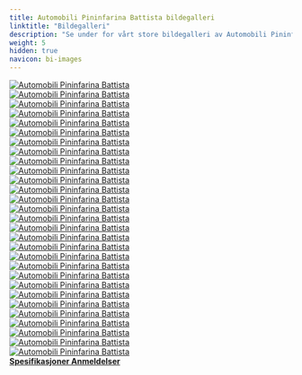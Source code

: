 ```yaml
---
title: Automobili Pininfarina Battista bildegalleri
linktitle: "Bildegalleri"
description: "Se under for vårt store bildegalleri av Automobili Pininfarina Battista. Klikk på bildene for høyoppløselige versjoner."
weight: 5
hidden: true
navicon: bi-images
---
```

<!-- markdownlint-disable MD033 -->
<div class="row" id ="my-gallery">
	<div class="pswp-grid-item col-6 col-md-4">
		<a href="https://media.evkx.net/multimedia/models/automobili_pininfarina/battista/battista/details_1.jpg"
data-pswp-src="https://media.evkx.net/multimedia/models/automobili_pininfarina/battista/battista/details_1.jpg"
data-pswp-width="3000"
data-pswp-height="2004" 
target="_blank">
			<img src="https://media.evkx.net/multimedia/models/automobili_pininfarina/battista/battista/details_1_xst.jpg" alt="Automobili Pininfarina Battista" class="img-fluid " />
		</a>
	</div>
	<div class="pswp-grid-item col-6 col-md-4">
		<a href="https://media.evkx.net/multimedia/models/automobili_pininfarina/battista/battista/details_2.jpg"
data-pswp-src="https://media.evkx.net/multimedia/models/automobili_pininfarina/battista/battista/details_2.jpg"
data-pswp-width="3000"
data-pswp-height="2001" 
target="_blank">
			<img src="https://media.evkx.net/multimedia/models/automobili_pininfarina/battista/battista/details_2_xst.jpg" alt="Automobili Pininfarina Battista" class="img-fluid " />
		</a>
	</div>
	<div class="pswp-grid-item col-6 col-md-4">
		<a href="https://media.evkx.net/multimedia/models/automobili_pininfarina/battista/battista/dynamic_1.jpg"
data-pswp-src="https://media.evkx.net/multimedia/models/automobili_pininfarina/battista/battista/dynamic_1.jpg"
data-pswp-width="1732"
data-pswp-height="1154" 
target="_blank">
			<img src="https://media.evkx.net/multimedia/models/automobili_pininfarina/battista/battista/dynamic_1_xst.jpg" alt="Automobili Pininfarina Battista" class="img-fluid " />
		</a>
	</div>
	<div class="pswp-grid-item col-6 col-md-4">
		<a href="https://media.evkx.net/multimedia/models/automobili_pininfarina/battista/battista/dynamic_2.jpg"
data-pswp-src="https://media.evkx.net/multimedia/models/automobili_pininfarina/battista/battista/dynamic_2.jpg"
data-pswp-width="1732"
data-pswp-height="1154" 
target="_blank">
			<img src="https://media.evkx.net/multimedia/models/automobili_pininfarina/battista/battista/dynamic_2_xst.jpg" alt="Automobili Pininfarina Battista" class="img-fluid " />
		</a>
	</div>
	<div class="pswp-grid-item col-6 col-md-4">
		<a href="https://media.evkx.net/multimedia/models/automobili_pininfarina/battista/battista/dynamic_3.jpg"
data-pswp-src="https://media.evkx.net/multimedia/models/automobili_pininfarina/battista/battista/dynamic_3.jpg"
data-pswp-width="3000"
data-pswp-height="1976" 
target="_blank">
			<img src="https://media.evkx.net/multimedia/models/automobili_pininfarina/battista/battista/dynamic_3_xst.jpg" alt="Automobili Pininfarina Battista" class="img-fluid " />
		</a>
	</div>
	<div class="pswp-grid-item col-6 col-md-4">
		<a href="https://media.evkx.net/multimedia/models/automobili_pininfarina/battista/battista/exterior_1.jpg"
data-pswp-src="https://media.evkx.net/multimedia/models/automobili_pininfarina/battista/battista/exterior_1.jpg"
data-pswp-width="3000"
data-pswp-height="2004" 
target="_blank">
			<img src="https://media.evkx.net/multimedia/models/automobili_pininfarina/battista/battista/exterior_1_xst.jpg" alt="Automobili Pininfarina Battista" class="img-fluid " />
		</a>
	</div>
	<div class="pswp-grid-item col-6 col-md-4">
		<a href="https://media.evkx.net/multimedia/models/automobili_pininfarina/battista/battista/exterior_10.jpg"
data-pswp-src="https://media.evkx.net/multimedia/models/automobili_pininfarina/battista/battista/exterior_10.jpg"
data-pswp-width="3000"
data-pswp-height="1765" 
target="_blank">
			<img src="https://media.evkx.net/multimedia/models/automobili_pininfarina/battista/battista/exterior_10_xst.jpg" alt="Automobili Pininfarina Battista" class="img-fluid " />
		</a>
	</div>
	<div class="pswp-grid-item col-6 col-md-4">
		<a href="https://media.evkx.net/multimedia/models/automobili_pininfarina/battista/battista/exterior_11.jpg"
data-pswp-src="https://media.evkx.net/multimedia/models/automobili_pininfarina/battista/battista/exterior_11.jpg"
data-pswp-width="3000"
data-pswp-height="2000" 
target="_blank">
			<img src="https://media.evkx.net/multimedia/models/automobili_pininfarina/battista/battista/exterior_11_xst.jpg" alt="Automobili Pininfarina Battista" class="img-fluid " />
		</a>
	</div>
	<div class="pswp-grid-item col-6 col-md-4">
		<a href="https://media.evkx.net/multimedia/models/automobili_pininfarina/battista/battista/exterior_12.jpg"
data-pswp-src="https://media.evkx.net/multimedia/models/automobili_pininfarina/battista/battista/exterior_12.jpg"
data-pswp-width="2800"
data-pswp-height="1868" 
target="_blank">
			<img src="https://media.evkx.net/multimedia/models/automobili_pininfarina/battista/battista/exterior_12_xst.jpg" alt="Automobili Pininfarina Battista" class="img-fluid " />
		</a>
	</div>
	<div class="pswp-grid-item col-6 col-md-4">
		<a href="https://media.evkx.net/multimedia/models/automobili_pininfarina/battista/battista/exterior_13.jpg"
data-pswp-src="https://media.evkx.net/multimedia/models/automobili_pininfarina/battista/battista/exterior_13.jpg"
data-pswp-width="2800"
data-pswp-height="1868" 
target="_blank">
			<img src="https://media.evkx.net/multimedia/models/automobili_pininfarina/battista/battista/exterior_13_xst.jpg" alt="Automobili Pininfarina Battista" class="img-fluid " />
		</a>
	</div>
	<div class="pswp-grid-item col-6 col-md-4">
		<a href="https://media.evkx.net/multimedia/models/automobili_pininfarina/battista/battista/exterior_14.jpg"
data-pswp-src="https://media.evkx.net/multimedia/models/automobili_pininfarina/battista/battista/exterior_14.jpg"
data-pswp-width="3000"
data-pswp-height="1867" 
target="_blank">
			<img src="https://media.evkx.net/multimedia/models/automobili_pininfarina/battista/battista/exterior_14_xst.jpg" alt="Automobili Pininfarina Battista" class="img-fluid " />
		</a>
	</div>
	<div class="pswp-grid-item col-6 col-md-4">
		<a href="https://media.evkx.net/multimedia/models/automobili_pininfarina/battista/battista/exterior_15.jpg"
data-pswp-src="https://media.evkx.net/multimedia/models/automobili_pininfarina/battista/battista/exterior_15.jpg"
data-pswp-width="3000"
data-pswp-height="2000" 
target="_blank">
			<img src="https://media.evkx.net/multimedia/models/automobili_pininfarina/battista/battista/exterior_15_xst.jpg" alt="Automobili Pininfarina Battista" class="img-fluid " />
		</a>
	</div>
	<div class="pswp-grid-item col-6 col-md-4">
		<a href="https://media.evkx.net/multimedia/models/automobili_pininfarina/battista/battista/exterior_16.jpg"
data-pswp-src="https://media.evkx.net/multimedia/models/automobili_pininfarina/battista/battista/exterior_16.jpg"
data-pswp-width="3000"
data-pswp-height="1995" 
target="_blank">
			<img src="https://media.evkx.net/multimedia/models/automobili_pininfarina/battista/battista/exterior_16_xst.jpg" alt="Automobili Pininfarina Battista" class="img-fluid " />
		</a>
	</div>
	<div class="pswp-grid-item col-6 col-md-4">
		<a href="https://media.evkx.net/multimedia/models/automobili_pininfarina/battista/battista/exterior_17.jpg"
data-pswp-src="https://media.evkx.net/multimedia/models/automobili_pininfarina/battista/battista/exterior_17.jpg"
data-pswp-width="1920"
data-pswp-height="1281" 
target="_blank">
			<img src="https://media.evkx.net/multimedia/models/automobili_pininfarina/battista/battista/exterior_17_xst.jpg" alt="Automobili Pininfarina Battista" class="img-fluid " />
		</a>
	</div>
	<div class="pswp-grid-item col-6 col-md-4">
		<a href="https://media.evkx.net/multimedia/models/automobili_pininfarina/battista/battista/exterior_18.jpg"
data-pswp-src="https://media.evkx.net/multimedia/models/automobili_pininfarina/battista/battista/exterior_18.jpg"
data-pswp-width="3000"
data-pswp-height="1981" 
target="_blank">
			<img src="https://media.evkx.net/multimedia/models/automobili_pininfarina/battista/battista/exterior_18_xst.jpg" alt="Automobili Pininfarina Battista" class="img-fluid " />
		</a>
	</div>
	<div class="pswp-grid-item col-6 col-md-4">
		<a href="https://media.evkx.net/multimedia/models/automobili_pininfarina/battista/battista/exterior_2.jpg"
data-pswp-src="https://media.evkx.net/multimedia/models/automobili_pininfarina/battista/battista/exterior_2.jpg"
data-pswp-width="3000"
data-pswp-height="1925" 
target="_blank">
			<img src="https://media.evkx.net/multimedia/models/automobili_pininfarina/battista/battista/exterior_2_xst.jpg" alt="Automobili Pininfarina Battista" class="img-fluid " />
		</a>
	</div>
	<div class="pswp-grid-item col-6 col-md-4">
		<a href="https://media.evkx.net/multimedia/models/automobili_pininfarina/battista/battista/exterior_3.jpg"
data-pswp-src="https://media.evkx.net/multimedia/models/automobili_pininfarina/battista/battista/exterior_3.jpg"
data-pswp-width="1732"
data-pswp-height="1154" 
target="_blank">
			<img src="https://media.evkx.net/multimedia/models/automobili_pininfarina/battista/battista/exterior_3_xst.jpg" alt="Automobili Pininfarina Battista" class="img-fluid " />
		</a>
	</div>
	<div class="pswp-grid-item col-6 col-md-4">
		<a href="https://media.evkx.net/multimedia/models/automobili_pininfarina/battista/battista/exterior_4.jpg"
data-pswp-src="https://media.evkx.net/multimedia/models/automobili_pininfarina/battista/battista/exterior_4.jpg"
data-pswp-width="3000"
data-pswp-height="2004" 
target="_blank">
			<img src="https://media.evkx.net/multimedia/models/automobili_pininfarina/battista/battista/exterior_4_xst.jpg" alt="Automobili Pininfarina Battista" class="img-fluid " />
		</a>
	</div>
	<div class="pswp-grid-item col-6 col-md-4">
		<a href="https://media.evkx.net/multimedia/models/automobili_pininfarina/battista/battista/exterior_5.jpg"
data-pswp-src="https://media.evkx.net/multimedia/models/automobili_pininfarina/battista/battista/exterior_5.jpg"
data-pswp-width="3000"
data-pswp-height="1153" 
target="_blank">
			<img src="https://media.evkx.net/multimedia/models/automobili_pininfarina/battista/battista/exterior_5_xst.jpg" alt="Automobili Pininfarina Battista" class="img-fluid " />
		</a>
	</div>
	<div class="pswp-grid-item col-6 col-md-4">
		<a href="https://media.evkx.net/multimedia/models/automobili_pininfarina/battista/battista/exterior_6.jpg"
data-pswp-src="https://media.evkx.net/multimedia/models/automobili_pininfarina/battista/battista/exterior_6.jpg"
data-pswp-width="3000"
data-pswp-height="1695" 
target="_blank">
			<img src="https://media.evkx.net/multimedia/models/automobili_pininfarina/battista/battista/exterior_6_xst.jpg" alt="Automobili Pininfarina Battista" class="img-fluid " />
		</a>
	</div>
	<div class="pswp-grid-item col-6 col-md-4">
		<a href="https://media.evkx.net/multimedia/models/automobili_pininfarina/battista/battista/exterior_7.jpg"
data-pswp-src="https://media.evkx.net/multimedia/models/automobili_pininfarina/battista/battista/exterior_7.jpg"
data-pswp-width="3000"
data-pswp-height="1553" 
target="_blank">
			<img src="https://media.evkx.net/multimedia/models/automobili_pininfarina/battista/battista/exterior_7_xst.jpg" alt="Automobili Pininfarina Battista" class="img-fluid " />
		</a>
	</div>
	<div class="pswp-grid-item col-6 col-md-4">
		<a href="https://media.evkx.net/multimedia/models/automobili_pininfarina/battista/battista/exterior_8.jpg"
data-pswp-src="https://media.evkx.net/multimedia/models/automobili_pininfarina/battista/battista/exterior_8.jpg"
data-pswp-width="3000"
data-pswp-height="2000" 
target="_blank">
			<img src="https://media.evkx.net/multimedia/models/automobili_pininfarina/battista/battista/exterior_8_xst.jpg" alt="Automobili Pininfarina Battista" class="img-fluid " />
		</a>
	</div>
	<div class="pswp-grid-item col-6 col-md-4">
		<a href="https://media.evkx.net/multimedia/models/automobili_pininfarina/battista/battista/exterior_9.jpg"
data-pswp-src="https://media.evkx.net/multimedia/models/automobili_pininfarina/battista/battista/exterior_9.jpg"
data-pswp-width="3000"
data-pswp-height="2000" 
target="_blank">
			<img src="https://media.evkx.net/multimedia/models/automobili_pininfarina/battista/battista/exterior_9_xst.jpg" alt="Automobili Pininfarina Battista" class="img-fluid " />
		</a>
	</div>
	<div class="pswp-grid-item col-6 col-md-4">
		<a href="https://media.evkx.net/multimedia/models/automobili_pininfarina/battista/battista/headlights_1.jpg"
data-pswp-src="https://media.evkx.net/multimedia/models/automobili_pininfarina/battista/battista/headlights_1.jpg"
data-pswp-width="3000"
data-pswp-height="1999" 
target="_blank">
			<img src="https://media.evkx.net/multimedia/models/automobili_pininfarina/battista/battista/headlights_1_xst.jpg" alt="Automobili Pininfarina Battista" class="img-fluid " />
		</a>
	</div>
	<div class="pswp-grid-item col-6 col-md-4">
		<a href="https://media.evkx.net/multimedia/models/automobili_pininfarina/battista/battista/headlights_2.jpg"
data-pswp-src="https://media.evkx.net/multimedia/models/automobili_pininfarina/battista/battista/headlights_2.jpg"
data-pswp-width="1920"
data-pswp-height="1281" 
target="_blank">
			<img src="https://media.evkx.net/multimedia/models/automobili_pininfarina/battista/battista/headlights_2_xst.jpg" alt="Automobili Pininfarina Battista" class="img-fluid " />
		</a>
	</div>
	<div class="pswp-grid-item col-6 col-md-4">
		<a href="https://media.evkx.net/multimedia/models/automobili_pininfarina/battista/battista/info_1.jpg"
data-pswp-src="https://media.evkx.net/multimedia/models/automobili_pininfarina/battista/battista/info_1.jpg"
data-pswp-width="3000"
data-pswp-height="1685" 
target="_blank">
			<img src="https://media.evkx.net/multimedia/models/automobili_pininfarina/battista/battista/info_1_xst.jpg" alt="Automobili Pininfarina Battista" class="img-fluid " />
		</a>
	</div>
	<div class="pswp-grid-item col-6 col-md-4">
		<a href="https://media.evkx.net/multimedia/models/automobili_pininfarina/battista/battista/main_1.jpg"
data-pswp-src="https://media.evkx.net/multimedia/models/automobili_pininfarina/battista/battista/main_1.jpg"
data-pswp-width="3000"
data-pswp-height="2002" 
target="_blank">
			<img src="https://media.evkx.net/multimedia/models/automobili_pininfarina/battista/battista/main_1_xst.jpg" alt="Automobili Pininfarina Battista" class="img-fluid " />
		</a>
	</div>
	<div class="pswp-grid-item col-6 col-md-4">
		<a href="https://media.evkx.net/multimedia/models/automobili_pininfarina/battista/battista/screens_1.jpg"
data-pswp-src="https://media.evkx.net/multimedia/models/automobili_pininfarina/battista/battista/screens_1.jpg"
data-pswp-width="3000"
data-pswp-height="1977" 
target="_blank">
			<img src="https://media.evkx.net/multimedia/models/automobili_pininfarina/battista/battista/screens_1_xst.jpg" alt="Automobili Pininfarina Battista" class="img-fluid " />
		</a>
	</div>
	<div class="pswp-grid-item col-6 col-md-4">
		<a href="https://media.evkx.net/multimedia/models/automobili_pininfarina/battista/battista/wheels_1.jpg"
data-pswp-src="https://media.evkx.net/multimedia/models/automobili_pininfarina/battista/battista/wheels_1.jpg"
data-pswp-width="3000"
data-pswp-height="1999" 
target="_blank">
			<img src="https://media.evkx.net/multimedia/models/automobili_pininfarina/battista/battista/wheels_1_xst.jpg" alt="Automobili Pininfarina Battista" class="img-fluid " />
		</a>
	</div>
</div>
<script type="module">
  import PhotoSwipeLightbox from '/js/photoswipe-lightbox.esm.js';
    const lightbox = new PhotoSwipeLightbox({
       gallery: '#my-gallery',
        children: 'a',
        pswpModule: () => import('/js/photoswipe.esm.js')
    });
lightbox.init();
</script>
<div class="mt-3 mb-3">
<a href="../specifications/" class="text-decoration-none text-black">
<strong><i class="bi-arrow-left"></i> Spesifikasjoner </strong>
</a>
<a href="../reviews/" class="text-decoration-none text-black float-end">
<strong>Anmeldelser <i class="bi-arrow-right"></i></strong>
</a>
</div>
